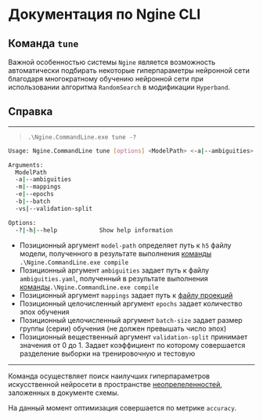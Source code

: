 # Документация по Ngine CLI
## Команда `tune`

Важной особенностью cистемы `Ngine` является возможность автоматически подбирать некоторые гиперпараметры нейронной сети благодаря многократному обучению нейронной сети при использовании алгоритма `RandomSearch` в модификации `Hyperband`. 

## Справка
___
> `.\Ngine.CommandLine.exe tune -?`

```bash
Usage: Ngine.CommandLine tune [options] <ModelPath> <-a|--ambiguities> <-m|--mappings> <-e|--epochs> <-b|--batch> <-vs|--validation-split>

Arguments:
  ModelPath
  -a|--ambiguities
  -m|--mappings
  -e|--epochs
  -b|--batch
  -vs|--validation-split

Options:
  -?|-h|--help            Show help information
```

- Позиционный аргумент `model-path` определяет путь к `h5` файлу модели, полученного в результате выполнения [команды](compile-cli-command.cmd) `.\Ngine.CommandLine.exe compile`
- Позиционный аргумент `ambiguities` задает путь к файлу `ambiguities.yaml`, полученный в результате выполнения [команды](compile-cli-command.cmd)`.\Ngine.CommandLine.exe compile`
- Позиционный аргумент `mappings` задает путь к [файлу проекций](train-cli-command.md)
- Позиционный целочисленный аргумент `epochs` задает количество эпох обучения
- Позиционный целочисленный аргумент `batch-size` задает размер группы (серии) обучения (не должен превышать число эпох) 
- Позиционный вещественный аргумент `validation-split` принимает значения от 0 до 1. Задает коэффициент по которому совершается разделение выборки на тренировочную и тестовую
___

Команда осуществляет поиск наилучших гиперпараметров искусственной нейросети в пространстве [неопрелеленностей](ngine-schema.md), заложенных в документе схемы.

На данный момент оптимизация совершается по метрике `accuracy`.